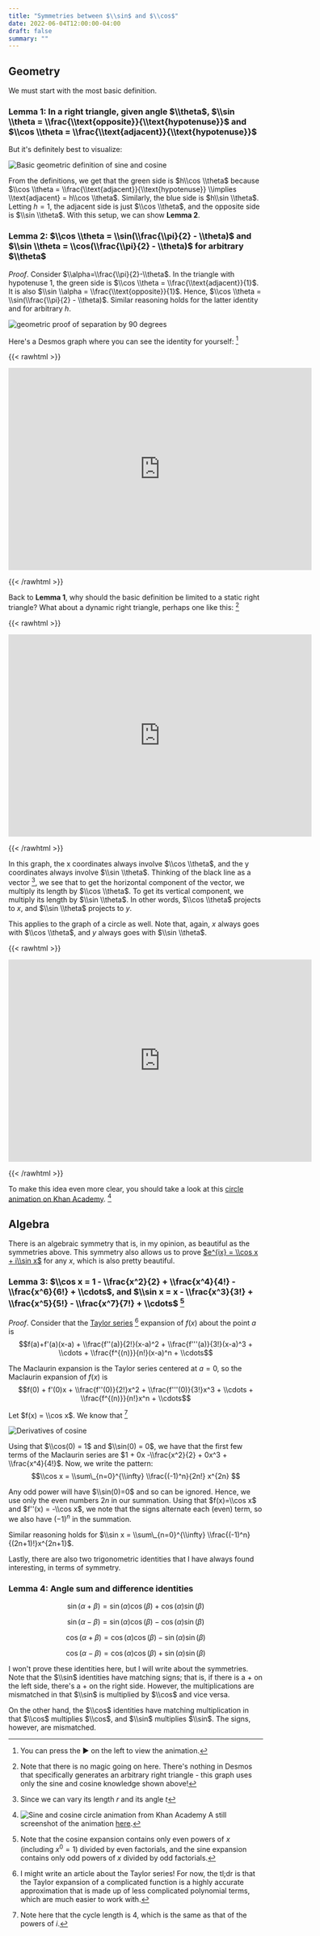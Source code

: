 ```yaml
---
title: "Symmetries between $\\sin$ and $\\cos$"
date: 2022-06-04T12:00:00-04:00
draft: false
summary: ""
---
```


## Geometry

We must start with the most basic definition.

### Lemma 1: In a right triangle, given angle $\\theta$, $\\sin \\theta = \\frac{\\text{opposite}}{\\text{hypotenuse}}$ and $\\cos \\theta = \\frac{\\text{adjacent}}{\\text{hypotenuse}}$

But it's definitely best to visualize:

![Basic geometric definition of sine and cosine](img/sincos-definition.jpg#center)

From the definitions, we get that the green side is $h\\cos \\theta$ because $\\cos \\theta = \\frac{\\text{adjacent}}{\\text{hypotenuse}} \\implies \\text{adjacent} = h\\cos \\theta$. Similarly, the blue side is $h\\sin \\theta$. Letting $h=1$, the adjacent side is just $\\cos \\theta$, and the opposite side is $\\sin \\theta$. With this setup, we can show **Lemma 2**.

### Lemma 2: $\\cos \\theta = \\sin(\\frac{\\pi}{2} - \\theta)$ and $\\sin \\theta = \\cos(\\frac{\\pi}{2} - \\theta)$ for arbitrary $\\theta$

*Proof*. Consider $\\alpha=\\frac{\\pi}{2}-\\theta$. In the triangle with hypotenuse 1, the green side is $\\cos \\theta = \\frac{\\text{adjacent}}{1}$. It is also $\\sin \\alpha = \\frac{\\text{opposite}}{1}$. Hence, $\\cos \\theta = \\sin(\\frac{\\pi}{2} - \\theta)$. Similar reasoning holds for the latter identity and for arbitrary $h$.

![geometric proof of separation by 90 degrees](img/sincos-identity-90.jpg#center)

Here's a Desmos graph where you can see the identity for yourself: [^1]

{{< rawhtml >}}
<p align="center">
<iframe class="center" src="https://www.desmos.com/calculator/csddcvviru" style="border:0px #ffffff none;"
name="myiFrame" scrolling="no" frameborder="1" marginheight="0px" marginwidth="0px" height="400px" width="600px"
allowfullscreen></iframe>
</p>
{{< /rawhtml >}}

[^1]: You can press the ▶️ on the left to view the animation.

Back to **Lemma 1**, why should the basic definition be limited to a static right triangle? What about a dynamic right triangle, perhaps one like this: [^2]

{{< rawhtml >}}
<p align="center">
<iframe class="center" src="https://www.desmos.com/calculator/ko2y1gnr7d" style="border:0px #ffffff none;"
name="myiFrame" scrolling="no" frameborder="1" marginheight="0px" marginwidth="0px" height="400px" width="600px"
allowfullscreen></iframe>
</p>
{{< /rawhtml >}}

[^2]: Note that there is no magic going on here. There's nothing in Desmos that specifically generates an arbitrary right triangle - this graph uses only the sine and cosine knowledge shown above!

In this graph, the x coordinates always involve $\\cos \\theta$, and the y coordinates always involve $\\sin \\theta$. Thinking of the black line as a vector [^3], we see that to get the horizontal component of the vector, we multiply its length by $\\cos \\theta$. To get its vertical component, we multiply its length by $\\sin \\theta$. In other words, $\\cos \\theta$ projects to $x$, and $\\sin \\theta$ projects to $y$.

[^3]: Since we can vary its length $r$ and its angle $t$

This applies to the graph of a circle as well. Note that, again, $x$ always goes with $\\cos \\theta$, and $y$ always goes with $\\sin \\theta$.

{{< rawhtml >}}
<p align="center">
<iframe class="center" src="https://www.desmos.com/calculator/jwpjnk3tqk" style="border:0px #ffffff none;"
name="myiFrame" scrolling="no" frameborder="1" marginheight="0px" marginwidth="0px" height="400px" width="600px"
allowfullscreen></iframe>
</p>
{{< /rawhtml >}}

To make this idea even more clear, you should take a look at this [circle animation on Khan Academy](https://www.khanacademy.org/computer-programming/circle/4597064320155648). [^4]

[^4]: ![Sine and cosine circle animation from Khan Academy](img/sincos-animation.jpg) A still screenshot of the animation [here](https://www.khanacademy.org/computer-programming/circle/4597064320155648).

## Algebra

There is an algebraic symmetry that is, in my opinion, as beautiful as the symmetries above. This symmetry also allows us to prove [$e^{ix} = \\cos x + i\\sin x$](exp(ix).html) for any $x$, which is also pretty beautiful.

### Lemma 3: $\\cos x = 1 - \\frac{x^2}{2} + \\frac{x^4}{4!} - \\frac{x^6}{6!} + \\cdots$, and $\\sin x = x - \\frac{x^3}{3!} + \\frac{x^5}{5!} - \\frac{x^7}{7!} + \\cdots$ [^5]

[^5]: Note that the cosine expansion contains only even powers of $x$ (including $x^0 = 1$) divided by even factorials, and the sine expansion contains only odd powers of $x$ divided by odd factorials.

*Proof*. Consider that the [Taylor series](https://en.wikipedia.org/wiki/Taylor_series) [^6] expansion of $f(x)$ about the point $a$ is $$f(a)+f'(a)(x-a) + \\frac{f''(a)}{2!}(x-a)^2 + \\frac{f'''(a)}{3!}(x-a)^3 + \\cdots + \\frac{f^{(n)}}{n!}(x-a)^n + \\cdots$$

The Maclaurin expansion is the Taylor series centered at $a=0$, so the Maclaurin expansion of $f(x)$ is $$f(0) + f'(0)x + \\frac{f''(0)}{2!}x^2 + \\frac{f'''(0)}{3!}x^3 + \\cdots + \\frac{f^{(n)}}{n!}x^n + \\cdots$$

Let $f(x) = \\cos x$. We know that [^7]

![Derivatives of cosine](img/cos_derivatives.jpg#center)

Using that $\\cos(0) = 1$ and $\\sin(0) = 0$, we have that the first few terms of the Maclaurin series are $1 + 0x -\\frac{x^2}{2} + 0x^3 + \\frac{x^4}{4!}$. Now, we write the pattern: $$\\cos x = \\sum\_{n=0}^{\\infty} \\frac{(-1)^n}{2n!} x^{2n} $$

Any odd power will have $\\sin(0)=0$ and so can be ignored. Hence, we use only the even numbers $2n$ in our summation. Using that $f(x)=\\cos x$ and $f''(x) = -\\cos x$, we note that the signs alternate each (even) term, so we also have $(-1)^n$ in the summation.

[^6]: I might write an article about the Taylor series! For now, the tl;dr is that the Taylor expansion of a complicated function is a highly accurate approximation that is made up of less complicated polynomial terms, which are much easier to work with.

[^7]: Note here that the cycle length is 4, which is the same as that of the powers of $i$.

Similar reasoning holds for $\\sin x = \\sum\_{n=0}^{\\infty} \\frac{(-1)^n}{(2n+1)!}x^{2n+1}$.

Lastly, there are also two trigonometric identities that I have always found interesting, in terms of symmetry.

### Lemma 4: Angle sum and difference identities

$$\sin(\alpha + \beta) = \sin(\alpha) \cos(\beta) + \cos(\alpha) \sin(\beta)$$

$$\sin(\alpha - \beta) = \sin(\alpha) \cos(\beta) - \cos(\alpha) \sin(\beta)$$

$$\cos(\alpha + \beta) = \cos(\alpha) \cos(\beta) - \sin(\alpha) \sin(\beta)$$

$$\cos(\alpha - \beta) = \cos(\alpha) \cos(\beta) + \sin(\alpha) \sin(\beta)$$

I won't prove these identities here, but I will write about the symmetries. Note that the $\\sin$ identities have matching signs; that is, if there is a $+$ on the left side, there's a $+$ on the right side. However, the multiplications are mismatched in that $\\sin$ is multiplied by $\\cos$ and vice versa.

On the other hand, the $\\cos$ identities have matching multiplication in that $\\cos$ multiplies $\\cos$, and $\\sin$ multiplies $\\sin$. The signs, however, are mismatched.
